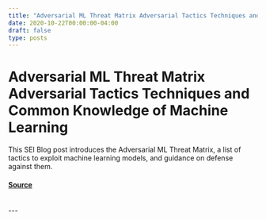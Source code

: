 ```yaml
---
title: "Adversarial ML Threat Matrix Adversarial Tactics Techniques and Common Knowledge of Machine Learning"
date: 2020-10-22T00:00:00-04:00
draft: false
type: posts
---
```

# Adversarial ML Threat Matrix Adversarial Tactics Techniques and Common Knowledge of Machine Learning





This SEI Blog post introduces the Adversarial ML Threat Matrix, a list of tactics to exploit machine learning models, and guidance on defense against them.



#### [Source](https://insights.sei.cmu.edu/blog/adversarial-ml-threat-matrix-adversarial-tactics-techniques-and-common-knowledge-of-machine-learning/)

<br/>
---
